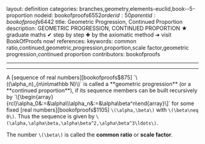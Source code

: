 layout: definition
categories: branches,geometry,elements-euclid,book--5-proportion
nodeid: bookofproofs$6552
orderid: 50
parentid: bookofproofs$6442
title: Geometric Progression, Continued Proportion
description: GEOMETRIC PROGRESSION, CONTINUED PROPORTION ★ graduate maths ✔ step by step ✚ by the axiomatic method ➜ visit BookOfProofs now!
references: 
keywords: common ratio,continued,geometric,progression,proportion,scale factor,geometric progression,continued proportion
contributors: bookofproofs

---


---

A [sequence of real numbers][bookofproofs$875]  `\((\alpha_n)_{n\in\mathbb N}\)` is called a **geometric progression** (or a **continued proportion**), if its sequence members can be built recursively by `\[\begin{array}{rcl}\alpha_0&:=&\alpha\\\alpha_n&:=&\alpha\beta^n\end{array}\]`
for some fixed [real numbers][bookofproofs$1105] `\(\alpha,\beta\)` with `\(\beta\neq 0\)`. Thus the sequence is given by `\(\alpha,\alpha\beta,\alpha\beta^2,\alpha\beta^3\ldots\)`.

The number `\(\beta\)` is called the **common ratio** or **scale factor**.
